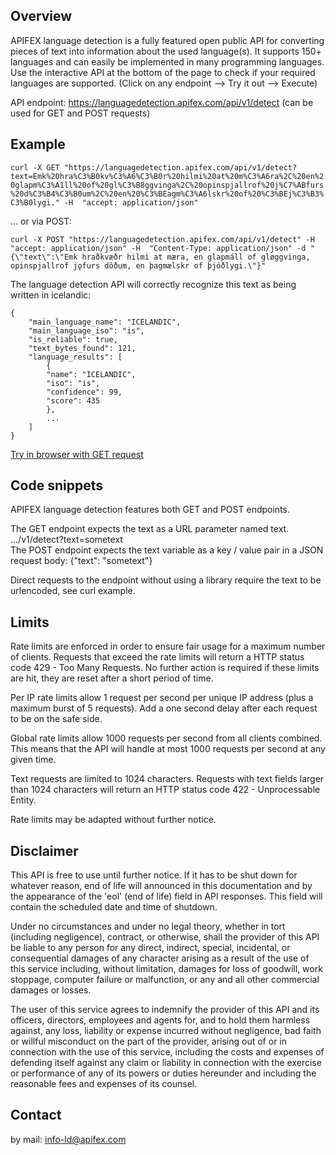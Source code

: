 ## Overview
APIFEX language detection is a fully featured open public API for converting pieces of text into information about the used language(s).  It supports 150+ languages and can easily be implemented in many programming languages. Use the interactive API at the bottom of the page to check if your required languages are supported. (Click on any endpoint --> Try it out --> Execute)

API endpoint: https://languagedetection.apifex.com/api/v1/detect (can be used for GET and POST requests)  

## Example

`curl -X GET "https://languagedetection.apifex.com/api/v1/detect?text=Emk%20hra%C3%B0kv%C3%A6%C3%B0r%20hilmi%20at%20m%C3%A6ra%2C%20en%20glapm%C3%A1ll%20of%20gl%C3%B8ggvinga%2C%20opinspjallrof%20j%C7%ABfurs%20d%C3%B4%C3%B0um%2C%20en%20%C3%BEagm%C3%A6lskr%20of%20%C3%BEj%C3%B3%C3%B0lygi." -H  "accept: application/json"`

... or via POST:

`curl -X POST "https://languagedetection.apifex.com/api/v1/detect" -H  "accept: application/json" -H  "Content-Type: application/json" -d "{\"text\":\"Emk hraðkvæðr hilmi at mæra, en glapmáll of gløggvinga, opinspjallrof jǫfurs dôðum, en þagmælskr of þjóðlygi.\"}"`


The language detection API will correctly recognize this text as being written in icelandic:

```
{
    "main_language_name": "ICELANDIC",
    "main_language_iso": "is",
    "is_reliable": true,
    "text_bytes_found": 121,
    "language_results": [
        {
        "name": "ICELANDIC",
        "iso": "is",
        "confidence": 99,
        "score": 435
        },
        ...
    ]
}
```

[Try in browser with GET request](https://languagedetection.apifex.com/api/v1/detect?text=Emk%20hra%C3%B0kv%C3%A6%C3%B0r%20hilmi%20at%20m%C3%A6ra%2C%20en%20glapm%C3%A1ll%20of%20gl%C3%B8ggvinga%2C%20opinspjallrof%20j%C7%ABfurs%20d%C3%B4%C3%B0um%2C%20en%20%C3%BEagm%C3%A6lskr%20of%20%C3%BEj%C3%B3%C3%B0lygi.)


## Code snippets

APIFEX language detection features both GET and POST endpoints.  

The GET endpoint expects the text as a URL parameter named text.  .../v1/detect?text=sometext  
The POST endpoint expects the text variable as a key / value pair in a JSON request body: {"text": "sometext"}  

Direct requests to the endpoint without using a library require the text to be urlencoded, see curl example.  

## Limits

Rate limits are enforced in order to ensure fair usage for a maximum number of clients. Requests that exceed the rate limits will return a HTTP status code 429 - Too Many Requests. No further action is required if these limits are hit, they are reset after a short period of time.  

Per IP rate limits allow 1 request per second per unique IP address (plus a maximum burst of 5 requests). Add a one second delay after each request to be on the safe side.

Global rate limits allow 1000 requests per second from all clients combined. This means that the API will handle at most 1000 requests per second at any given time.

Text requests are limited to 1024 characters. Requests with text fields larger than 1024 characters will return an HTTP status code 422 - Unprocessable Entity. 

Rate limits may be adapted without further notice.

## Disclaimer
This API is free to use until further notice. If it has to be shut down for whatever reason, end of life will announced in this documentation and by the appearance of the 'eol' (end of life) field in API responses. This field will contain the scheduled date and time of shutdown.  

Under no circumstances and under no legal theory, whether in tort (including negligence), contract, or otherwise, shall the provider of this API be liable to any person for any direct, indirect, special, incidental, or consequential damages of any character arising as a result of the use of this service including, without limitation, damages for loss of goodwill, work stoppage, computer failure or malfunction, or any and all other commercial damages or losses.  

The user of this service agrees to indemnify the provider of this API and its officers, directors, employees and agents for, and to hold them harmless against, any loss, liability or expense incurred without negligence, bad faith or willful misconduct on the part of the provider, arising out of or in connection with the use of this service, including the costs and expenses of defending itself against any claim or liability in connection with the exercise or performance of any of its powers or duties hereunder and including the reasonable fees and expenses of its counsel.

## Contact
by mail: [info-ld@apifex.com](mailto:info-ld@apifex.com)